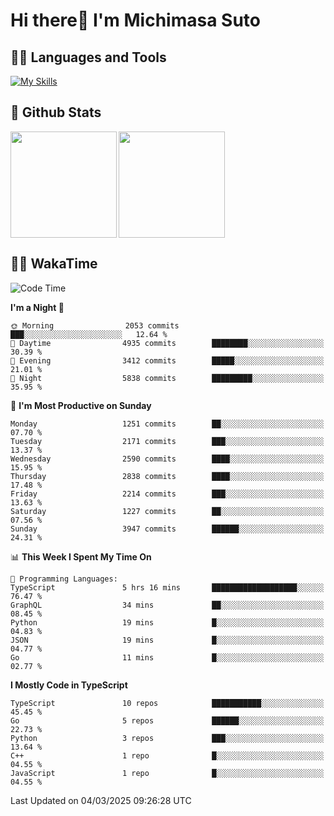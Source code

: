 # Hi there👋 I'm Michimasa Suto

## 🧑‍💻 Languages and Tools
[![My Skills](https://skillicons.dev/icons?i=ts,nextjs,react,vue,python,go,aws,docker,nodejs,redux,solidity,firebase,gcp,js,bootstrap,tailwind,materialui,html,css,wordpress,xd,figma,raspberrypi,arduino)](https://skillicons.dev)

<!--
**Suto-Michimasa/Suto-Michimasa** is a ✨ _special_ ✨ repository because its `README.md` (this file) appears on your GitHub profile.

Here are some ideas to get you started:

- 🔭 I’m currently working on ...
- 🌱 I’m currently learning ...
- 👯 I’m looking to collaborate on ...
- 🤔 I’m looking for help with ...
- 💬 Ask me about ...
- 📫 How to reach me: ...
- 😄 Pronouns: ...
- ⚡ Fun fact: ...
-->
## 💎 Github Stats

<div>
  <img height="170" align="left" src="https://github-readme-stats.vercel.app/api?username=Suto-michimasa&count_private=true&show_icons=true&theme=dark" />
  <img height="170" src="https://github-readme-stats.vercel.app/api/top-langs/?username=Suto-michimasa&langs_count=8&layout=compact&theme=dark" />
</div>

<!-- ## 🏆 GitHub Profile Trophy

<img width="800" src="https://github-profile-trophy.vercel.app/?username=Suto-michimasa&theme=onedark&no-frame=true"/>
 -->

## 🧑‍💻 WakaTime
<!--START_SECTION:waka-->
![Code Time](http://img.shields.io/badge/Code%20Time-629%20hrs%2054%20mins-blue)

**I'm a Night 🦉** 

```text
🌞 Morning                2053 commits        ███░░░░░░░░░░░░░░░░░░░░░░   12.64 % 
🌆 Daytime                4935 commits        ████████░░░░░░░░░░░░░░░░░   30.39 % 
🌃 Evening                3412 commits        █████░░░░░░░░░░░░░░░░░░░░   21.01 % 
🌙 Night                  5838 commits        █████████░░░░░░░░░░░░░░░░   35.95 % 
```
📅 **I'm Most Productive on Sunday** 

```text
Monday                   1251 commits        ██░░░░░░░░░░░░░░░░░░░░░░░   07.70 % 
Tuesday                  2171 commits        ███░░░░░░░░░░░░░░░░░░░░░░   13.37 % 
Wednesday                2590 commits        ████░░░░░░░░░░░░░░░░░░░░░   15.95 % 
Thursday                 2838 commits        ████░░░░░░░░░░░░░░░░░░░░░   17.48 % 
Friday                   2214 commits        ███░░░░░░░░░░░░░░░░░░░░░░   13.63 % 
Saturday                 1227 commits        ██░░░░░░░░░░░░░░░░░░░░░░░   07.56 % 
Sunday                   3947 commits        ██████░░░░░░░░░░░░░░░░░░░   24.31 % 
```


📊 **This Week I Spent My Time On** 

```text
💬 Programming Languages: 
TypeScript               5 hrs 16 mins       ███████████████████░░░░░░   76.47 % 
GraphQL                  34 mins             ██░░░░░░░░░░░░░░░░░░░░░░░   08.45 % 
Python                   19 mins             █░░░░░░░░░░░░░░░░░░░░░░░░   04.83 % 
JSON                     19 mins             █░░░░░░░░░░░░░░░░░░░░░░░░   04.77 % 
Go                       11 mins             █░░░░░░░░░░░░░░░░░░░░░░░░   02.77 % 
```

**I Mostly Code in TypeScript** 

```text
TypeScript               10 repos            ███████████░░░░░░░░░░░░░░   45.45 % 
Go                       5 repos             ██████░░░░░░░░░░░░░░░░░░░   22.73 % 
Python                   3 repos             ███░░░░░░░░░░░░░░░░░░░░░░   13.64 % 
C++                      1 repo              █░░░░░░░░░░░░░░░░░░░░░░░░   04.55 % 
JavaScript               1 repo              █░░░░░░░░░░░░░░░░░░░░░░░░   04.55 % 
```




 Last Updated on 04/03/2025 09:26:28 UTC
<!--END_SECTION:waka-->
